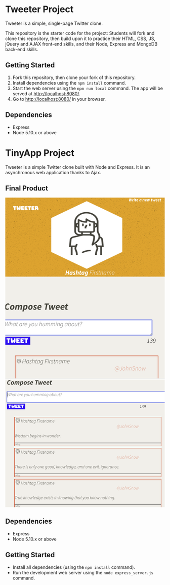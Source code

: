 # Tweeter Project

Tweeter is a simple, single-page Twitter clone.

This repository is the starter code for the project: Students will fork and clone this repository, then build upon it to practice their HTML, CSS, JS, jQuery and AJAX front-end skills, and their Node, Express and MongoDB back-end skills.

## Getting Started

1. Fork this repository, then clone your fork of this repository.
2. Install dependencies using the `npm install` command.
3. Start the web server using the `npm run local` command. The app will be served at <http://localhost:8080/>.
4. Go to <http://localhost:8080/> in your browser.

## Dependencies

- Express
- Node 5.10.x or above

# TinyApp Project

Tweeter is a simple Twitter clone built with Node and Express. It is an asynchronous web application thanks to Ajax.

## Final Product

!["screenshot of URLs page"](https://github.com/alextheprogrammer21/tweeter/blob/master/public/images/screenshot_1.png?raw=true)
!["screenshot edit URLs page"](https://github.com/alextheprogrammer21/tweeter/blob/master/public/images/screenshot_2.png?raw=true)

## Dependencies

- Express
- Node 5.10.x or above

## Getting Started

- Install all dependencies (using the `npm install` command).
- Run the development web server using the `node express_server.js` command.